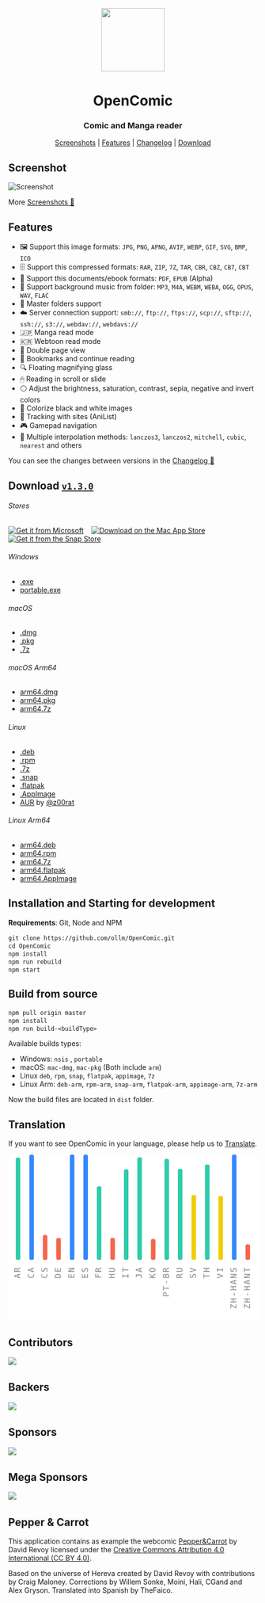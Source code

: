 <div align="center" >
	<img src="https://raw.githubusercontent.com/ollm/OpenComic/master/images/icon-border-transparent.png" width="128px" height="128px"/>
</div>

<h1 align="center">
	OpenComic
</h1>

<h3 align="center">
	Comic and Manga reader
</h3>

<div align="center">

[Screenshots](https://github.com/ollm/OpenComic/blob/master/SCREENSHOTS.MD) | [Features](#features) | [Changelog](https://github.com/ollm/OpenComic/blob/master/CHANGELOG.md) | [Download](#download-v130)

</div>

## Screenshot

![Screenshot](https://raw.githubusercontent.com/ollm/OpenComic/master/images/screenshots/main.png "Screenshot")

More [Screenshots 📸](https://github.com/ollm/OpenComic/blob/master/SCREENSHOTS.MD)

## Features

- 🖼 Support this image formats: `JPG`, `PNG`, `APNG`, `AVIF`, `WEBP`, `GIF`, `SVG`, `BMP`, `ICO`
- 🗄 Support this compressed formats: `RAR`, `ZIP`, `7Z`, `TAR`, `CBR`, `CBZ`, `CB7`, `CBT`
- 📄 Support this documents/ebook formats: `PDF`, `EPUB` (Alpha)
- 🎵 Support background music from folder: `MP3`, `M4A`, `WEBM`, `WEBA`, `OGG`, `OPUS`, `WAV`, `FLAC`
- 📁 Master folders support
- ☁️ Server connection support: `smb://`, `ftp://`, `ftps://`, `scp://`, `sftp://`, `ssh://`, `s3://`, `webdav://`, `webdavs://`
- 🇯🇵 Manga read mode
- 🇰🇷 Webtoon read mode
- 📖 Double page view
- 🔖 Bookmarks and continue reading
- 🔍 Floating magnifying glass
- 🖱 Reading in scroll or slide
- ⚪ Adjust the brightness, saturation, contrast, sepia, negative and invert colors
- 🎨 Colorize black and white images
- 🔄 Tracking with sites (AniList)
- 🎮 Gamepad navigation
- 🔢 Multiple interpolation methods: `lanczos3`, `lanczos2`, `mitchell`, `cubic`, `nearest` and others

You can see the changes between versions in the [Changelog 📝](https://github.com/ollm/OpenComic/blob/master/CHANGELOG.md)

## Download [`v1.3.0`](https://github.com/ollm/OpenComic/releases)

###### Stores
<a href="https://apps.microsoft.com/detail/9PDCMVNFZ2KK"><img height="50" alt="Get it from Microsoft" title="Get it from Microsoft" src="https://raw.githubusercontent.com/ollm/OpenComic/master/images/store/microsoft-store.svg" /></a>
&nbsp;&nbsp;&nbsp;<a href="https://apps.apple.com/app/opencomic/id6464329463"><img height="50" alt="Download on the Mac App Store" title="Download on the Mac App Store" src="https://raw.githubusercontent.com/ollm/OpenComic/master/images/store/mac-app-store.svg" /></a>
&nbsp;&nbsp;&nbsp;<a href="https://snapcraft.io/opencomic"><img height="50" alt="Get it from the Snap Store" title="Get it from the Snap Store" src="https://raw.githubusercontent.com/ollm/OpenComic/master/images/store/snap-store.svg" /></a>
###### Windows
- [.exe](https://github.com/ollm/OpenComic/releases/download/v1.3.0/OpenComic.Setup.1.3.0.exe)
- [portable.exe](https://github.com/ollm/OpenComic/releases/download/v1.3.0/OpenComic.Portable.1.3.0.exe)
###### macOS
- [.dmg](https://github.com/ollm/OpenComic/releases/download/v1.3.0/OpenComic-1.3.0.dmg)
- [.pkg](https://github.com/ollm/OpenComic/releases/download/v1.3.0/OpenComic-1.3.0.pkg)
- [.7z](https://github.com/ollm/OpenComic/releases/download/v1.3.0/OpenComic-1.3.0-mac.7z)
###### macOS Arm64
- [arm64.dmg](https://github.com/ollm/OpenComic/releases/download/v1.3.0/OpenComic-1.3.0-arm64.dmg)
- [arm64.pkg](https://github.com/ollm/OpenComic/releases/download/v1.3.0/OpenComic-1.3.0-arm64.pkg)
- [arm64.7z](https://github.com/ollm/OpenComic/releases/download/v1.3.0/OpenComic-1.3.0-arm64-mac.7z)
###### Linux
- [.deb](https://github.com/ollm/OpenComic/releases/download/v1.3.0/opencomic_1.3.0_amd64.deb)
- [.rpm](https://github.com/ollm/OpenComic/releases/download/v1.3.0/opencomic-1.3.0.x86_64.rpm)
- [.7z](https://github.com/ollm/OpenComic/releases/download/v1.3.0/opencomic-1.3.0.7z)
- [.snap](https://github.com/ollm/OpenComic/releases/download/v1.3.0/opencomic_1.3.0_amd64.snap)
- [.flatpak](https://github.com/ollm/OpenComic/releases/download/v1.3.0/OpenComic-1.3.0-x86_64.flatpak)
- [.AppImage](https://github.com/ollm/OpenComic/releases/download/v1.3.0/OpenComic-1.3.0.AppImage)
- [AUR](https://aur.archlinux.org/packages/opencomic-bin/) by [@z00rat](https://github.com/z00rat)
###### Linux Arm64
- [arm64.deb](https://github.com/ollm/OpenComic/releases/download/v1.3.0/opencomic_1.3.0_arm64.deb)
- [arm64.rpm](https://github.com/ollm/OpenComic/releases/download/v1.3.0/opencomic-1.3.0.aarch64.rpm)
- [arm64.7z](https://github.com/ollm/OpenComic/releases/download/v1.3.0/opencomic-1.3.0-arm64.7z)
- [arm64.flatpak](https://github.com/ollm/OpenComic/releases/download/v1.3.0/OpenComic-1.3.0-aarch64.flatpak)
- [arm64.AppImage](https://github.com/ollm/OpenComic/releases/download/v1.3.0/OpenComic-1.3.0-arm64.AppImage)

## Installation and Starting for development
__Requirements__: Git, Node and NPM

```shell
git clone https://github.com/ollm/OpenComic.git
cd OpenComic
npm install
npm run rebuild
npm start
```

## Build from source

```shell
npm pull origin master
npm install
npm run build-<buildType>
```

Available builds types:

- Windows: `nsis` , `portable`
- macOS: `mac-dmg`, `mac-pkg` (Both include `arm`)
- Linux `deb`, `rpm`, `snap`, `flatpak`, `appimage`, `7z`
- Linux Arm: `deb-arm`, `rpm-arm`, `snap-arm`, `flatpak-arm`, `appimage-arm`, `7z-arm`

Now the build files are located in `dist` folder.

## Translation

If you want to see OpenComic in your language, please help us to [Translate](https://github.com/ollm/OpenComic/blob/master/TRANSLATE.md).

<a href="https://github.com/ollm/OpenComic/blob/master/TRANSLATE.md">
	<img src="https://raw.githubusercontent.com/ollm/OpenComic/master/images/translated.svg" />
</a>

## Contributors

<a href="https://github.com/ollm/OpenComic/graphs/contributors">
	<img src="https://opencollective.com/opencomic/contributors.svg?width=830&button=false&avatarHeight=42" />
</a>

## Backers

<a href="https://opencollective.com/opencomic#support">
	<img src="https://opencollective.com/opencomic/tiers/backers.svg?width=830"></a>
</a>

## Sponsors

<a href="https://opencollective.com/opencomic#support">
	<img src="https://opencollective.com/opencomic/tiers/sponsors.svg?width=830"></a>
</a>

## Mega Sponsors

<a href="https://opencollective.com/opencomic#support">
	<img src="https://opencollective.com/opencomic/tiers/sponsor.svg?width=830"></a>
</a>

<!-- ## GitHub Sponsors -->

<!-- sponsors --><!-- sponsors -->

## Pepper & Carrot

This application contains as example the webcomic [Pepper&Carrot](https://www.peppercarrot.com) by David Revoy
licensed under the [Creative Commons Attribution 4.0 International (CC BY 4.0)](https://creativecommons.org/licenses/by/4.0/).

Based on the universe of Hereva created by David Revoy with contributions by Craig Maloney.
Corrections by Willem Sonke, Moini, Hali, CGand and Alex Gryson.
Translated into Spanish by TheFaico.
